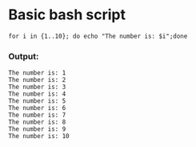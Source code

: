 # Basic bash script

```
for i in {1..10}; do echo "The number is: $i";done
```
### Output:
```
The number is: 1
The number is: 2
The number is: 3
The number is: 4
The number is: 5
The number is: 6
The number is: 7
The number is: 8
The number is: 9
The number is: 10
```
